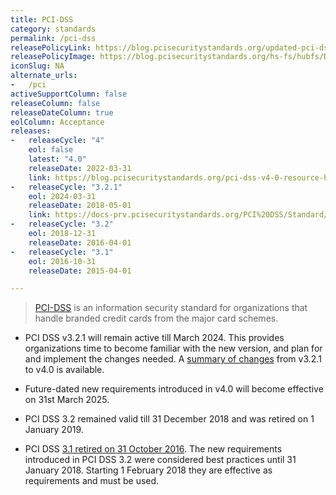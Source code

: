 ```yaml
---
title: PCI-DSS
category: standards
permalink: /pci-dss
releasePolicyLink: https://blog.pcisecuritystandards.org/updated-pci-dss-v4.0-timeline
releasePolicyImage: https://blog.pcisecuritystandards.org/hs-fs/hubfs/Development.png?width=750&name=Development.png
iconSlug: NA
alternate_urls:
-   /pci
activeSupportColumn: false
releaseColumn: false
releaseDateColumn: true
eolColumn: Acceptance
releases:
-   releaseCycle: "4"
    eol: false
    latest: "4.0"
    releaseDate: 2022-03-31
    link: https://blog.pcisecuritystandards.org/pci-dss-v4-0-resource-hub
-   releaseCycle: "3.2.1"
    eol: 2024-03-31
    releaseDate: 2018-05-01
    link: https://docs-prv.pcisecuritystandards.org/PCI%20DSS/Standard/PCI_DSS_Summary_of_Changes_3-2-1.pdf
-   releaseCycle: "3.2"
    eol: 2018-12-31
    releaseDate: 2016-04-01
-   releaseCycle: "3.1"
    eol: 2016-10-31
    releaseDate: 2015-04-01

---
```


> [PCI-DSS](https://www.pcisecuritystandards.org) is an information security standard for organizations that handle branded credit cards from the major card schemes.

- PCI DSS v3.2.1 will remain active till March 2024. This provides organizations time to become familiar with the new version, and plan for and implement the changes needed. A [summary of changes](https://docs-prv.pcisecuritystandards.org/PCI%20DSS/Standard/PCI-DSS-v3-2-1-to-v4-0-Summary-of-Changes-r1.pdf) from v3.2.1 to v4.0 is available.

- Future-dated new requirements introduced in v4.0 will become effective on 31st March 2025.

- PCI DSS 3.2 remained valid till 31 December 2018 and was retired on 1 January 2019.

- PCI DSS [3.1 retired on 31 October 2016](https://listings.pcisecuritystandards.org/pdfs/PCI_DSS_Resource_Guide_(003).pdf). The new requirements introduced in PCI DSS 3.2 were considered best practices until 31 January 2018. Starting 1 February 2018 they are effective as requirements and must be used.

